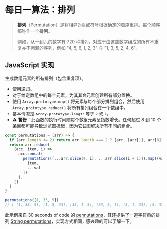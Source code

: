 # 每日一算法：排列

> [**排列**](https://zh.wikipedia.org/wiki/%E7%BD%AE%E6%8F%9B)（Permutation）是将相异对象或符号根据确定的顺序重排。每个顺序都称作一个**排列**。
>
> 例如，从一到六的数字有 720 种排列，对应于由这些数字组成的所有不重复亦不阙漏的序列，例如 "4, 5, 6, 1, 2, 3" 与 "1, 3, 5, 2, 4, 6"。

## JavaScript 实现

生成数组元素的所有排列（包含重复项）。

- 使用递归。
- 对于给定数组中的每个元素，为其其余元素创建所有部分置换。
- 使用 `Array.prototype.map()` 将元素与每个部分排列组合，然后使用 `Array.prototype.reduce()` 将所有排列组合在一个数组中。
- 基本情况是 `Array.prototype.length` 等于 `2` 或 `1`。
- ⚠️ **警告**：此函数的执行时间随每个数组元素呈指数增长。任何超过 8 到 10 个条目都可能导致浏览器挂起，因为它试图解决所有不同的组合。

```js
const permutations = (arr) => {
  if (arr.length <= 2) return arr.length === 2 ? [arr, [arr[1], arr[0]]] : arr
  return arr.reduce(
    (acc, item, i) =>
      acc.concat(
        permutations([...arr.slice(0, i), ...arr.slice(i + 1)]).map((val) => [
          item,
          ...val
        ])
      ),
    []
  )
}

permutations([1, 33, 5])
// [ [1, 33, 5], [1, 5, 33], [33, 1, 5], [33, 5, 1], [5, 1, 33], [5, 33, 1] ]
```

此示例来自 30 seconds of code 的 [permutations](https://www.30secondsofcode.org/js/s/permutations)，其还提供了一道字符串的排列 [String permutations](https://www.30secondsofcode.org/js/s/string-permutations)，实现方式相同，感兴趣的可以了解一下。
